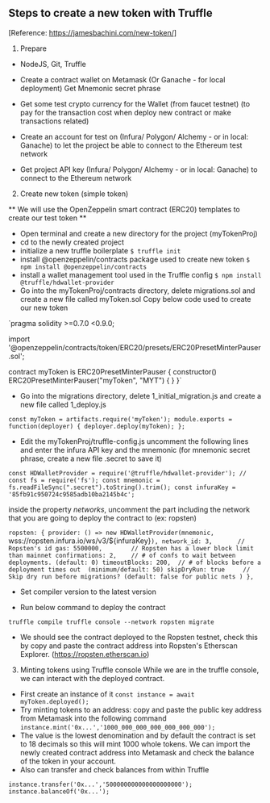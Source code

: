 ## Steps to create a new token with Truffle
[Reference: https://jamesbachini.com/new-token/]

1. Prepare
* NodeJS, Git, Truffle

* Create a contract wallet on Metamask (Or Ganache - for local deployment)
  Get Mnemonic secret phrase

* Get some test crypto currency for the Wallet (from faucet testnet)
  (to pay for the transaction cost when deploy new contract or make transactions related)

* Create an account for test on (Infura/ Polygon/ Alchemy - or in local: Ganache)
  to let the project be able to connect to the Ethereum test network

* Get project API key (Infura/ Polygon/ Alchemy - or in local: Ganache) to connect to the Ethereum network

2. Create new token (simple token)

** We will use the OpenZeppelin smart contract (ERC20) templates to create our test token **

- Open terminal and create a new directory for the project (myTokenProj)
- cd to the newly created project
- initialize a new truffle boilerplate
`$ truffle init`
- install @openzeppelin/contracts package used to create new token
`$ npm install @openzeppelin/contracts`
- install a wallet management tool used in the Truffle config
`$ npm install @truffle/hdwallet-provider`
- Go into the myTokenProj/contracts directory, delete migrations.sol and create a new file called myToken.sol
Copy below code used to create our new token

`pragma solidity >=0.7.0 <0.9.0;

import '@openzeppelin/contracts/token/ERC20/presets/ERC20PresetMinterPauser.sol';

contract myToken is ERC20PresetMinterPauser {
    constructor() ERC20PresetMinterPauser("myToken", "MYT") {
    }
}`

- Go into the migrations directory, delete 1_initial_migration.js and create a new file called 1_deploy.js

`const myToken = artifacts.require('myToken');
module.exports = function(deployer) {
    deployer.deploy(myToken);
};`

- Edit the myTokenProj/truffle-config.js
uncomment the following lines and enter the infura API key and the mnemonic
(for mnemonic secret phrase, create a new file .secret to save it)

`const HDWalletProvider = require('@truffle/hdwallet-provider');
//
const fs = require('fs');
const mnemonic = fs.readFileSync(".secret").toString().trim();
const infuraKey = '85fb91c950724c9585adb10ba2145b4c';`

inside the property *networks*, uncomment the part including the network that you are going to deploy the contract to (ex: ropsten)

`ropsten: {
      provider: () => new HDWalletProvider(mnemonic, `wss://ropsten.infura.io/ws/v3/${infuraKey}`),
      network_id: 3,       // Ropsten's id
      gas: 5500000,        // Ropsten has a lower block limit than mainnet
      confirmations: 2,    // # of confs to wait between deployments. (default: 0)
      timeoutBlocks: 200,  // # of blocks before a deployment times out  (minimum/default: 50)
      skipDryRun: true     // Skip dry run before migrations? (default: false for public nets )
    },`

- Set compiler version to the latest version

- Run below command to deploy the contract

`truffle compile
truffle console --network ropsten
migrate`

- We should see the contract deployed to the Ropsten testnet, check this by copy and paste the contract address into Ropsten's Etherscan Explorer. (https://ropsten.etherscan.io)

3. Minting tokens using Truffle console
While we are in the truffle console, we can interact with the deployed contract.
- First create an instance of it
`const instance = await myToken.deployed();`
- Try minting tokens to an address: copy and paste the public key address from Metamask into the following command
`instance.mint('0x...','1000_000_000_000_000_000_000');`
- The value is the lowest denomination and by default the contract is set to 18 decimals so this will mint 1000 whole tokens. We can import the newly created contract address into Metamask and check the balance of the token in your account.
- Also can transfer and check balances from within Truffle

`instance.transfer('0x...','500000000000000000000');
instance.balanceOf('0x...');`
